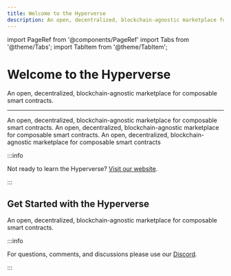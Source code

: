 ```yaml
---
title: Welcome to the Hyperverse
description: An open, decentralized, blockchain-agnostic marketplace for composable smart contracts
---
```


import PageRef from '@components/PageRef'
import Tabs from '@theme/Tabs';
import TabItem from '@theme/TabItem';

# Welcome to the Hyperverse

An open, decentralized, blockchain-agnostic marketplace for composable smart contracts.

---

An open, decentralized, blockchain-agnostic marketplace for composable smart contracts. An open, decentralized, blockchain-agnostic marketplace for composable smart contracts. An open, decentralized, blockchain-agnostic marketplace for composable smart contracts

:::info

Not ready to learn the Hyperverse? [Visit our website](https://www.decentology.com/).

:::

## Get Started with the Hyperverse

An open, decentralized, blockchain-agnostic marketplace for composable smart contracts.

<PageRef url="/learn/hyperverse/why-hyperverse" pageName="Why Hyperverse" />
<PageRef url="/learn/web3/web3-overview" pageName="Web3 Basics" />
<PageRef url="/learn/blockchain/introduction" pageName="Blockchain Basics" />
<PageRef url="/learn/terminology" pageName="Terminology" />
<PageRef url="/learn/support" pageName="Support" />
<PageRef url="/learn/faq" pageName="FAQ" />

:::info

For questions, comments, and discussions please use our [Discord](https://discord.com/invite/uqecGxg).

:::
